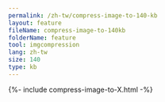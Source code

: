 ```yaml
---
permalink: /zh-tw/compress-image-to-140-kb
layout: feature
fileName: compress-image-to-140kb
folderName: feature
tool: imgcompression
lang: zh-tw
size: 140
type: kb
---
```


{%- include compress-image-to-X.html -%}
